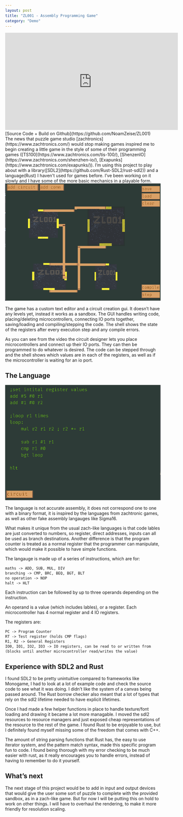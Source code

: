 ```yaml
---
layout: post
title: "ZL001 - Assembly Programming Game"
category: "Demo"
---
```


<iframe width="560" height="315" src="https://www.youtube.com/embed/lzEfdocz_m0" title="YouTube video player" frameborder="0" allow="accelerometer; autoplay; clipboard-write; encrypted-media; gyroscope; picture-in-picture; web-share" allowfullscreen></iframe>

<br>
[Source Code + Build on Github](https://github.com/NoamZeise/ZL001)
<br>
The news that puzzle game studio [zachtronics](https://www.zachtronics.com/) would stop making games inspired me to begin 
creating a little game in the style of some of their programming games ([TS100](https://www.zachtronics.com/tis-100/), [ShenzenIO](https://www.zachtronics.com/shenzhen-io/), [Exapunks](https://www.zachtronics.com/exapunks/)).
I’m using this project to play about with a library([SDL2](https://github.com/Rust-SDL2/rust-sdl2)) and a language(Rust) I haven't used for games before. 
I’ve been working on it slowly and I have some of the more basic mechanics 
in a playable form.

<img src="/assets/img/posts/ZL001Old/zl001-ss.png">

The game has a custom text editor and a circuit creation gui. It doesn’t have any levels yet, 
instead it works as a sandbox. 
The GUI handles writing code, placing/deleting microcontrollers,
connecting IO ports together, saving/loading and compiling/stepping the code. 
The shell shows the state of the registers after every execution step and any compile errors.


As you can see from the video the circuit designer lets you place microcontrollers and connect up 
their IO ports. They can then be programmed to do whatever is desired. 
The code can be stepped through and the shell shows which values are in each of the registers,
as well as if the microcontroller is waiting for an io port.

## The Language

<img src="/assets/img/posts/ZL001Old/zlo001-ss2.png">

The language is not accurate assembly, it does not correspond one to one with a binary format, it is inspired by the languages from zachtronic games, as well as other fake assembly langauges like Sigma16.

What makes it unique from the usual zach-like languages is that code lables are just converted to numbers, so register, direct addresses, inputs can all be used as branch destinations. Another difference is that the program counter is treated as a normal register that the programmer can manipulate, which would make it possible to have simple functions.


The langauge is made up of a series of instructions, which are for:

    maths -> ADD, SUB, MUL, DIV
    branching -> CMP, BRC, BEQ, BGT, BLT
    no operation -> NOP
    halt -> HLT

Each instruction can be followed by up to three operands depending on the instruction.

An operand is a value (which includes lables), or a register. Each microcontroller has 4 normal register and 4 IO registers.

The registers are:

    PC -> Program Counter
    RT -> Test register (holds CMP flags)
    R1, R2 -> General Registers
    IO0, IO1, IO2, IO3 -> IO registers, can be read to or written from (blocks until another microcontroller read/writes the value)
	
	
## Experience with SDL2 and Rust

I found SDL2 to be pretty unintuitive compared to frameworks like Monogame, I had to look at a lot of example code and check the source code to see what it was doing. I didn’t like the system of a canvas being passed around. The Rust borrow checker also meant that a lot of types that rely on the sdl2 lifetime needed to have explicit lifetimes.

Once I had made a few helper functions in place to handle texture/font loading and drawing it became a lot more managable. I moved the sdl2 resources to resource managers and just exposed cheap representations of the resource to the rest of the game. I found Rust to be enjoyable to use, but I definitely found myself missing some of the freedom that comes with C++.

The amount of string parsing functions that Rust has, the easy to use iterator system, and the pattern match syntax, made this specific program fun to code. I found being thorough with my error checking to be much easier with rust, as it really encourages you to handle errors, instead of having to remember to do it yourself.


## What’s next

The next stage of this project would be to add in input and output devices that would give the user some sort of puzzle to complete with the provided sandbox, as in a zach-like game. But for now I will be putting this on hold to work on other things. I will have to overhaul the rendering, to make it more friendly for resolution scaling. 
